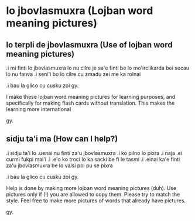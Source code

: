 # lo jbovlasmuxra (Lojban word meaning pictures)

## lo terpli de jbovlasmuxra (Use of lojban word meaning pictures)
.i mi finti lo jbovlasmuxra lo nu cilre je sa'e finti be lo mo'irclikarda bei secau lo nu fanva .i seni'i bo lo cilre cu zmadu zei me ka rolnai

.i bau la glico cu cusku zoi gy.

I make these lojban word meaning pictures for learning purposes, and specifically for making flash cards without translation. This makes the learning more international

gy.

## sidju ta'i ma (How can I help?)
.i sidju ta'i lo .uenai nu finti za'u jbovlasmuxra .i ko pilno lo pixra .i naja .ei curmi fukpi mai'i .i .e'o ko troci lo ka sacki be fi le tasmi .i .einai ka'e finti za'u jbovlasmuxra be lo valsi poi pu se pixra

.i bau la glico cu cusku zoi gy.

Help is done by making more lojban word meaning pictures (duh). Use pictures only if (!) you are allowed to copy them. Please try to match the style. Feel free to make more pictures of words that already have pictures.

gy.
